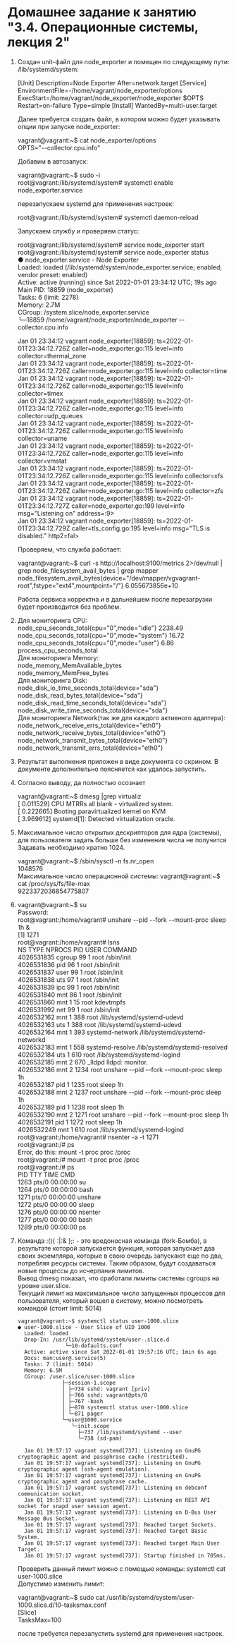 # Домашнее задание к занятию "3.4. Операционные системы, лекция 2"  
1.  Создан unit-файл для node_exporter и помещен по следующему пути: /lib/systemd/system:
  
      [Unit]
      Description=Node Exporter
      After=network.target
      [Service]
      EnvironmentFile=-/home/vagrant/node_exporter/options
      ExecStart=/home/vagrant/node_exporter/node_exporter $OPTS
      Restart=on-failure
      Type=simple
      [Install]
      WantedBy=multi-user.target

      Далее требуется создать файл, в котором можно будет указывать опции при запуске node_exporter:

      vagrant@vagrant:~$ cat node_exporter/options  
            OPTS="--collector.cpu.info"  

      Добавим в автозапуск:  
      
      vagrant@vagrant:~$ sudo -i  
      root@vagrant:/lib/systemd/system# systemctl enable node_exporter.service  

      перезапускаем systemd для применения настроек:  

      root@vagrant:/lib/systemd/system# systemctl daemon-reload  

      Запускаем службу и проверяем статус:  

      root@vagrant:/lib/systemd/system# service node_exporter start  
      root@vagrant:/lib/systemd/system# service node_exporter status  
      ● node_exporter.service - Node Exporter  
      Loaded: loaded (/lib/systemd/system/node_exporter.service; enabled; vendor preset: enabled)  
      Active: active (running) since Sat 2022-01-01 23:34:12 UTC; 19s ago  
      Main PID: 18859 (node_exporter)  
            Tasks: 6 (limit: 2278)  
            Memory: 2.7M  
            CGroup: /system.slice/node_exporter.service  
                        └─18859 /home/vagrant/node_exporter/node_exporter --collector.cpu.info  

      Jan 01 23:34:12 vagrant node_exporter[18859]: ts=2022-01-01T23:34:12.726Z caller=node_exporter.go:115 level=info collector=thermal_zone  
      Jan 01 23:34:12 vagrant node_exporter[18859]: ts=2022-01-01T23:34:12.726Z caller=node_exporter.go:115 level=info collector=time  
      Jan 01 23:34:12 vagrant node_exporter[18859]: ts=2022-01-01T23:34:12.726Z caller=node_exporter.go:115 level=info collector=timex  
      Jan 01 23:34:12 vagrant node_exporter[18859]: ts=2022-01-01T23:34:12.726Z caller=node_exporter.go:115 level=info collector=udp_queues  
      Jan 01 23:34:12 vagrant node_exporter[18859]: ts=2022-01-01T23:34:12.726Z caller=node_exporter.go:115 level=info collector=uname  
      Jan 01 23:34:12 vagrant node_exporter[18859]: ts=2022-01-01T23:34:12.726Z caller=node_exporter.go:115 level=info collector=vmstat  
      Jan 01 23:34:12 vagrant node_exporter[18859]: ts=2022-01-01T23:34:12.726Z caller=node_exporter.go:115 level=info collector=xfs  
      Jan 01 23:34:12 vagrant node_exporter[18859]: ts=2022-01-01T23:34:12.726Z caller=node_exporter.go:115 level=info collector=zfs  
      Jan 01 23:34:12 vagrant node_exporter[18859]: ts=2022-01-01T23:34:12.727Z caller=node_exporter.go:199 level=info msg="Listening on" address=:9>  
      Jan 01 23:34:12 vagrant node_exporter[18859]: ts=2022-01-01T23:34:12.729Z caller=tls_config.go:195 level=info msg="TLS is disabled." http2=fal>  

      Проверяем, что служба работает:  

      vagrant@vagrant:~$ curl -s http://localhost:9100/metrics 2>/dev/null | grep node_filesystem_avail_bytes | grep mapper  
      node_filesystem_avail_bytes{device="/dev/mapper/vgvagrant-root",fstype="ext4",mountpoint="/"} 6.055673856e+10  

      Работа сервиса корректна и в дальнейшем после перезагрузки будет производится без проблем.  
2.  Для мониторинга CPU:   
      node_cpu_seconds_total{cpu="0",mode="idle"} 2238.49  
      node_cpu_seconds_total{cpu="0",mode="system"} 16.72  
      node_cpu_seconds_total{cpu="0",mode="user"} 6.86  
      process_cpu_seconds_total  
    Для мониторинга Memory:  
      node_memory_MemAvailable_bytes   
      node_memory_MemFree_bytes  
    Для мониторинга Disk:  
      node_disk_io_time_seconds_total{device="sda"}   
      node_disk_read_bytes_total{device="sda"}   
      node_disk_read_time_seconds_total{device="sda"}   
      node_disk_write_time_seconds_total{device="sda"}  
    Для мониторинга Network(так же для каждого активного адаптера):  
      node_network_receive_errs_total{device="eth0"}   
      node_network_receive_bytes_total{device="eth0"}   
      node_network_transmit_bytes_total{device="eth0"}  
      node_network_transmit_errs_total{device="eth0"}  
3.    Результат выполнения приложен в виде документа со скрином. В документе дополнительно поясняется как удалось запустить.        
4.    Согласно выводу, да полностью осознает 
    
      vagrant@vagrant:~$ dmesg |grep virtualiz  
      [    0.011529] CPU MTRRs all blank - virtualized system.  
      [    0.222665] Booting paravirtualized kernel on KVM  
      [    3.969612] systemd[1]: Detected virtualization oracle. 
      
5.    Максимальное число открытых дескрипторов для ядра (системы), для пользователя задать больше без изменения числа не получится Задавать необходимо кратно 1024.
       
      vagrant@vagrant:~$ /sbin/sysctl -n fs.nr_open    
      1048576    
      Максимальное число операционной системы: 
      vagrant@vagrant:~$ cat /proc/sys/fs/file-max  
      9223372036854775807 
      
6.    vagrant@vagrant:~$ su  
      Password:  
      root@vagrant:/home/vagrant# unshare --pid --fork --mount-proc sleep 1h &  
      [1] 1271  
      root@vagrant:/home/vagrant# lsns  
        NS TYPE   NPROCS   PID USER            COMMAND  
      4026531835 cgroup     99     1 root            /sbin/init  
      4026531836 pid        96     1 root            /sbin/init  
      4026531837 user       99     1 root            /sbin/init  
      4026531838 uts        97     1 root            /sbin/init  
      4026531839 ipc        99     1 root            /sbin/init  
      4026531840 mnt        86     1 root            /sbin/init  
      4026531860 mnt         1    15 root            kdevtmpfs  
      4026531992 net        99     1 root            /sbin/init  
      4026532162 mnt         1   388 root            /lib/systemd/systemd-udevd  
      4026532163 uts         1   388 root            /lib/systemd/systemd-udevd  
      4026532164 mnt         1   393 systemd-network /lib/systemd/systemd-networkd  
      4026532183 mnt         1   558 systemd-resolve /lib/systemd/systemd-resolved  
      4026532184 uts         1   610 root            /lib/systemd/systemd-logind  
      4026532185 mnt         2   670 _lldpd          lldpd: monitor.  
      4026532186 mnt         2  1234 root            unshare --pid --fork --mount-proc sleep 1h  
      4026532187 pid         1  1235 root            sleep 1h  
      4026532188 mnt         2  1237 root            unshare --pid --fork --mount-proc sleep 1h  
      4026532189 pid         1  1238 root            sleep 1h  
      4026532190 mnt         2  1271 root            unshare --pid --fork --mount-proc sleep 1h  
      4026532191 pid         1  1272 root            sleep 1h  
      4026532249 mnt         1   610 root            /lib/systemd/systemd-logind  
      root@vagrant:/home/vagrant# nsenter -a -t 1271  
      root@vagrant:/# ps  
      Error, do this: mount -t proc proc /proc  
      root@vagrant:/# mount -t proc proc /proc  
      root@vagrant:/# ps  
            PID TTY          TIME CMD  
           1263 pts/0    00:00:00 su  
           1264 pts/0    00:00:00 bash  
           1271 pts/0    00:00:00 unshare  
           1272 pts/0    00:00:00 sleep  
           1276 pts/0    00:00:00 nsenter  
           1277 pts/0    00:00:00 bash  
           1289 pts/0    00:00:00 ps  
           
7.    Команда :(){ :|:& };: - это вредоносная команда (fork-Бомба), в результате которой запускается функция, которая запускает два своих экземпляра, которые в свою         очередь запускают еще по два, потребляя ресурсы системы. Таким образом, будут создаваться новые процессы до исчерпания лимитов.  
      Вывод dmesg показал, что сработали лимиты системы cgroups на уровне user.slice.  
      Текущий лимит на максимальное число запущенных процессов для пользователя, который вошел в систему, можно посмотреть командой (стоит limit: 5014)
      
          vagrant@vagrant:~$ systemctl status user-1000.slice  
          ● user-1000.slice - User Slice of UID 1000  
            Loaded: loaded  
            Drop-In: /usr/lib/systemd/system/user-.slice.d  
                         └─10-defaults.conf  
            Active: active since Sat 2022-01-01 19:57:16 UTC; 1min 6s ago   
            Docs: man:user@.service(5)  
            Tasks: 7 (limit: 5014)  
            Memory: 6.5M  
            CGroup: /user.slice/user-1000.slice  
                        ├─session-1.scope  
                        │ ├─734 sshd: vagrant [priv]  
                        │ ├─766 sshd: vagrant@pts/0  
                        │ ├─767 -bash  
                        │ ├─870 systemctl status user-1000.slice  
                        │ └─871 pager  
                        └─user@1000.service  
                           └─init.scope  
                             ├─737 /lib/systemd/systemd --user  
                             └─738 (sd-pam)  

            Jan 01 19:57:17 vagrant systemd[737]: Listening on GnuPG cryptographic agent and passphrase cache (restricted).  
            Jan 01 19:57:17 vagrant systemd[737]: Listening on GnuPG cryptographic agent (ssh-agent emulation).  
            Jan 01 19:57:17 vagrant systemd[737]: Listening on GnuPG cryptographic agent and passphrase cache.  
            Jan 01 19:57:17 vagrant systemd[737]: Listening on debconf communication socket.  
            Jan 01 19:57:17 vagrant systemd[737]: Listening on REST API socket for snapd user session agent.  
            Jan 01 19:57:17 vagrant systemd[737]: Listening on D-Bus User Message Bus Socket.  
            Jan 01 19:57:17 vagrant systemd[737]: Reached target Sockets.  
            Jan 01 19:57:17 vagrant systemd[737]: Reached target Basic System.  
            Jan 01 19:57:17 vagrant systemd[737]: Reached target Main User Target.  
            Jan 01 19:57:17 vagrant systemd[737]: Startup finished in 705ms.  
        Проверить данный лимит можно с помощью команды: systemctl cat user-1000.slice  
        Допустимо изменить лимит:
        
        vagrant@vagrant:~$ sudo cat /usr/lib/systemd/system/user-1000.slice.d/10-tasksmax.conf  
        [Slice]  
        TasksMax=100 
        
        после требуется перезапустить systemd для применения настроек.  
